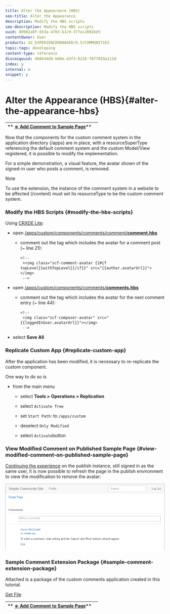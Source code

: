 ```yaml
---
title: Alter the Appearance (HBS)
seo-title: Alter the Appearance
description: Modify the HBS scripts
seo-description: Modify the HBS scripts
uuid: 80982a0f-653a-4765-b1c9-377ac2081be5
contentOwner: User
products: SG_EXPERIENCEMANAGER/6.5/COMMUNITIES
topic-tags: developing
content-type: reference
discoiquuid: 460b34d9-b60e-43f3-8219-f877019a1118
index: y
internal: n
snippet: y
---
```


# Alter the Appearance (HBS){#alter-the-appearance-hbs}

| ** [⇐ Add Comment to Sample Page](../../communities/using/extend-sample-page.md)** |  |
|---|---|

Now that the components for the custom comment system in the application directory (/apps) are in place, with a resourceSuperType referencing the default comment system and the custom Model/View registered, it is possible to modify the implementation.

For a simple demonstration, a visual feature, the avatar shown of the signed-in user who posts a comment, is removed.

>[!NOTE]
>
>To use the extension, the instance of the comment system in a website to be affected (/content) must set its resourceType to be the custom comment system.

### Modify the HBS Scripts {#modify-the-hbs-scripts}

Using [CRXDE Lite](../../sites/developing/using/developing-with-crxde-lite.md):

* open [/apps/custom/components/comments/comment/**comment.hbs**](http://localhost:4502/crx/de/index.jsp#/apps/custom/components/comments/comment/comment.hbs)

    * comment out the tag which includes the avatar for a comment post (~ line 21):

      ```    
      <!--
       <<img class="scf-comment-avatar {{#if topLevel}}withTopLevel{{/if}}" src="{{author.avatarUrl}}"></img>
       -->
      ```

* open [/apps/custom/components/comments/**comments.hbs**](http://localhost:4502/crx/de/index.jsp#/apps/custom/components/comments/comments.hbs)

    * comment out the tag which includes the avatar for the next comment entry (~ line 44):

      ```    
      <!--
       <img class="scf-composer-avatar" src="{{loggedInUser.avatarUrl}}"></img>
       -->
      ```

* select **Save All**

### Replicate Custom App {#replicate-custom-app}

After the application has been modified, it is necessary to re-replicate the custom component.

One way to do so is

* from the main menu

    * select **Tools &gt; Operations &gt; Replication**
    * select `Activate Tree`
    * set `Start Path`: to `/apps/custom`
    
    * deselect `Only Modified`
    * select `Activate`button

### View Modified Comment on Published Sample Page {#view-modified-comment-on-published-sample-page}

[Continuing the experience](../../communities/using/extend-sample-page.md#publish-sample-page) on the publish instance, still signed in as the same user, it is now possible to refresh the page in the publish environment to view the modification to remove the avatar:

![](assets/chlimage_1-136.png) 

### Sample Comment Extension Package {#sample-comment-extension-package}

Attached is a package of the custom comments application created in this tutorial.

[Get File](assets/sample-comment-extension-6-1-fp3.zip)

| ** [⇐ Add Comment to Sample Page](../../communities/using/extend-sample-page.md)** |  |
|---|---|

